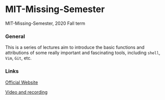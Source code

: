 # MIT-Missing-Semester
MIT-Missing-Semester, 2020 Fall term

### General
This is a series of lectures aim to introduce the basic functions and attributions of some really important and fascinating tools,
including `shell`, `Vim`, `Git`, etc.

### Links
[Official Website](https://missing.csail.mit.edu/)

[Video and recording](https://www.bilibili.com/video/BV1uc411N7eK/)